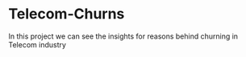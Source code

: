 # Telecom-Churns
In this project we can see the insights for reasons behind churning in Telecom industry
